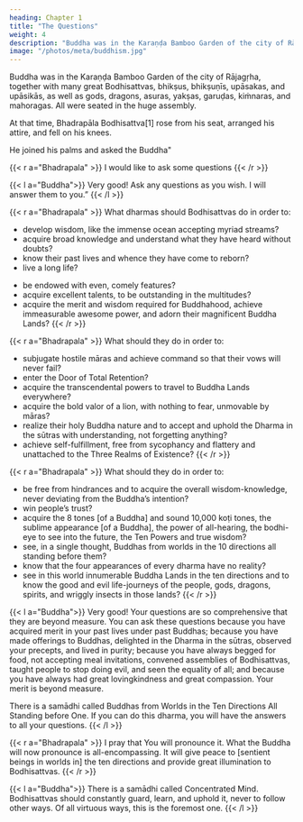 ```yaml
---
heading: Chapter 1
title: "The Questions"
weight: 4
description: "Buddha was in the Karaṇḍa Bamboo Garden of the city of Rājagṛha, together with many great Bodhisattvas, bhikṣus, bhikṣuṇīs, upāsakas, and upāsikās"
image: "/photos/meta/buddhism.jpg"
---
```


<!-- Pratyutpanna Buddha Sammukhāvasthita Samādhi -->

Buddha was in the Karaṇḍa Bamboo Garden of the city of Rājagṛha, together with many great Bodhisattvas, bhikṣus, bhikṣuṇīs, upāsakas, and upāsikās, as well as gods, dragons, asuras, yakṣas, garuḍas, kiṁnaras, and mahoragas. All were seated in the huge assembly.

At that time, Bhadrapāla Bodhisattva[1] rose from his seat, arranged his attire, and fell on his knees. 

He joined his palms and asked the Buddha"

{{< r a="Bhadrapala" >}}
I would like to ask some questions
{{< /r  >}}

{{< l a="Buddha">}}
Very good! Ask any questions as you wish. I will answer them to you.”
{{< /l >}}


{{< r a="Bhadrapala" >}}
What dharmas should Bodhisattvas do in order to:
- develop wisdom, like the immense ocean accepting myriad streams? 
- acquire broad knowledge and understand what they have heard without doubts? 
- know their past lives and whence they have come to reborn?
- live a long life? 
<!-- - be reborn into a family with a great name and to be loved and respected by their parents, siblings, relatives, and friends?  -->
- be endowed with even, comely features? 
- acquire excellent talents, to be outstanding in the multitudes?
- acquire the merit and wisdom required for Buddhahood, achieve immeasurable awesome power, and adorn their magnificent Buddha Lands? 
{{< /r >}}


{{< r a="Bhadrapala" >}}
What should they do in order to:
- subjugate hostile māras and achieve command so that their vows will never fail? 
- enter the Door of Total Retention?
- acquire the transcendental powers to travel to Buddha Lands everywhere?
- acquire the bold valor of a lion, with nothing to fear, unmovable by māras?
- realize their holy Buddha nature and to accept and uphold the Dharma in the sūtras with understanding, not forgetting anything?
- achieve self-fulfillment, free from sycophancy and flattery and unattached to the Three Realms of Existence? 
{{< /r >}}


{{< r a="Bhadrapala" >}}
What should they do in order to:
- be free from hindrances and to acquire the overall wisdom-knowledge, never deviating from the Buddha’s intention? 
- win people’s trust?
- acquire the 8 tones [of a Buddha] and sound 10,000 koṭi tones,  the sublime appearance [of a Buddha], the power of all-hearing, the bodhi-eye to see into the future, the Ten Powers and true wisdom? 
- see, in a single thought, Buddhas from worlds in the 10 directions all standing before them? 
- know that the four appearances of every dharma have no reality? 
- see in this world innumerable Buddha Lands in the ten directions and to know the good and evil life-journeys of the people, gods, dragons, spirits, and wriggly insects in those lands? 
{{< /r >}}



{{< l a="Buddha">}}
Very good! Your questions are so comprehensive that they are beyond measure. You can ask these questions because you have acquired merit in your past lives under past Buddhas; because you have made offerings to Buddhas, delighted in the Dharma in the sūtras, observed your precepts, and lived in purity; because you have always begged for food, not accepting meal invitations, convened assemblies of Bodhisattvas, taught people to stop doing evil, and seen the equality of all; and because you have always had great lovingkindness and great compassion. Your merit is beyond measure.

There is a samādhi called Buddhas from Worlds in the Ten Directions All Standing before One. If you can do this dharma, you will have the answers to all your questions.
{{< /l >}}


{{< r a="Bhadrapala" >}}
I pray that You will pronounce it. What the Buddha will now pronounce is all-encompassing. It will give peace to [sentient beings in worlds in] the ten directions and provide great illumination to Bodhisattvas.
{{< /r >}}


{{< l a="Buddha">}}
There is a samādhi called Concentrated Mind. Bodhisattvas should constantly guard, learn, and uphold it, never to follow other ways. Of all virtuous ways, this is the foremost one.
{{< /l >}}

